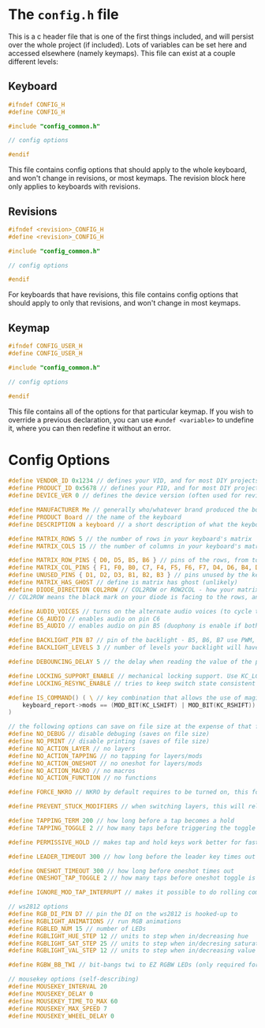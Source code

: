 # The `config.h` file

This is a c header file that is one of the first things included, and will persist over the whole project (if included). Lots of variables can be set here and accessed elsewhere (namely keymaps). This file can exist at a couple different levels:

## Keyboard

```c
#ifndef CONFIG_H
#define CONFIG_H

#include "config_common.h"

// config options

#endif
```

This file contains config options that should apply to the whole keyboard, and won't change in revisions, or most keymaps. The revision block here only applies to keyboards with revisions.

## Revisions

```c
#ifndef <revision>_CONFIG_H
#define <revision>_CONFIG_H

#include "config_common.h"

// config options

#endif
```

For keyboards that have revisions, this file contains config options that should apply to only that revisions, and won't change in most keymaps.

## Keymap

```c
#ifndef CONFIG_USER_H
#define CONFIG_USER_H

#include "config_common.h"

// config options

#endif
```

This file contains all of the options for that particular keymap. If you wish to override a previous declaration, you can use `#undef <variable>` to undefine it, where you can then redefine it without an error.

# Config Options

```c
#define VENDOR_ID 0x1234 // defines your VID, and for most DIY projects, can be whatever you want
#define PRODUCT_ID 0x5678 // defines your PID, and for most DIY projects, can be whatever you want  
#define DEVICE_VER 0 // defines the device version (often used for revisions)

#define MANUFACTURER Me // generally who/whatever brand produced the board
#define PRODUCT Board // the name of the keyboard
#define DESCRIPTION a keyboard // a short description of what the keyboard is

#define MATRIX_ROWS 5 // the number of rows in your keyboard's matrix
#define MATRIX_COLS 15 // the number of columns in your keyboard's matrix

#define MATRIX_ROW_PINS { D0, D5, B5, B6 } // pins of the rows, from top to bottom
#define MATRIX_COL_PINS { F1, F0, B0, C7, F4, F5, F6, F7, D4, D6, B4, D7 } // pins of the columns, from left to right
#define UNUSED_PINS { D1, D2, D3, B1, B2, B3 } // pins unused by the keyboard for reference 
#define MATRIX_HAS_GHOST // define is matrix has ghost (unlikely)
#define DIODE_DIRECTION COL2ROW // COL2ROW or ROW2COL - how your matrix is configured
// COL2ROW means the black mark on your diode is facing to the rows, and between the switch and the rows

#define AUDIO_VOICES // turns on the alternate audio voices (to cycle through)
#define C6_AUDIO // enables audio on pin C6
#define B5_AUDIO // enables audio on pin B5 (duophony is enable if both are enabled)

#define BACKLIGHT_PIN B7 // pin of the backlight - B5, B6, B7 use PWM, others use softPWM
#define BACKLIGHT_LEVELS 3 // number of levels your backlight will have (not including off)

#define DEBOUNCING_DELAY 5 // the delay when reading the value of the pin (5 is default)

#define LOCKING_SUPPORT_ENABLE // mechanical locking support. Use KC_LCAP, KC_LNUM or KC_LSCR instead in keymap
#define LOCKING_RESYNC_ENABLE // tries to keep switch state consistent with keyboard LED state

#define IS_COMMAND() ( \ // key combination that allows the use of magic commands (useful for debugging)
    keyboard_report->mods == (MOD_BIT(KC_LSHIFT) | MOD_BIT(KC_RSHIFT)) \
)

// the following options can save on file size at the expense of that feature
#define NO_DEBUG // disable debuging (saves on file size)
#define NO_PRINT // disable printing (saves of file size)
#define NO_ACTION_LAYER // no layers
#define NO_ACTION_TAPPING // no tapping for layers/mods
#define NO_ACTION_ONESHOT // no oneshot for layers/mods
#define NO_ACTION_MACRO // no macros
#define NO_ACTION_FUNCTION // no functions

#define FORCE_NKRO // NKRO by default requires to be turned on, this forces it to be on always

#define PREVENT_STUCK_MODIFIERS // when switching layers, this will release all mods

#define TAPPING_TERM 200 // how long before a tap becomes a hold
#define TAPPING_TOGGLE 2 // how many taps before triggering the toggle

#define PERMISSIVE_HOLD // makes tap and hold keys work better for fast typers who don't want tapping term set above 500

#define LEADER_TIMEOUT 300 // how long before the leader key times out

#define ONESHOT_TIMEOUT 300 // how long before oneshot times out
#define ONESHOT_TAP_TOGGLE 2 // how many taps before oneshot toggle is triggered

#define IGNORE_MOD_TAP_INTERRUPT // makes it possible to do rolling combos (zx) with keys that convert to other keys on hold

// ws2812 options
#define RGB_DI_PIN D7 // pin the DI on the ws2812 is hooked-up to
#define RGBLIGHT_ANIMATIONS // run RGB animations
#define RGBLED_NUM 15 // number of LEDs
#define RGBLIGHT_HUE_STEP 12 // units to step when in/decreasing hue
#define RGBLIGHT_SAT_STEP 25 // units to step when in/decresing saturation
#define RGBLIGHT_VAL_STEP 12 // units to step when in/decreasing value (brightness)

#define RGBW_BB_TWI // bit-bangs twi to EZ RGBW LEDs (only required for Ergodox EZ)

// mousekey options (self-describing)
#define MOUSEKEY_INTERVAL 20
#define MOUSEKEY_DELAY 0
#define MOUSEKEY_TIME_TO_MAX 60
#define MOUSEKEY_MAX_SPEED 7
#define MOUSEKEY_WHEEL_DELAY 0

```